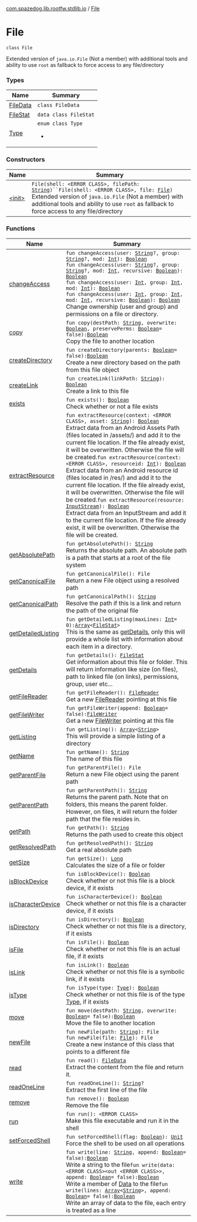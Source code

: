 [com.spazedog.lib.rootfw.stdlib.io](../index.md) / [File](.)

# File

`class File`

Extended version of `java.io.File` (Not a member) with additional tools
and ability to use `root` as fallback to force access to any file/directory

### Types

| Name | Summary |
|---|---|
| [FileData](-file-data/index.md) | `class FileData` |
| [FileStat](-file-stat/index.md) | `data class FileStat` |
| [Type](-type/index.md) | `enum class Type`<ul><li></li></ul> |

### Constructors

| Name | Summary |
|---|---|
| [&lt;init&gt;](-init-.md) | `File(shell: <ERROR CLASS>, filePath: `[`String`](https://kotlinlang.org/api/latest/jvm/stdlib/kotlin/-string/index.html)`)``File(shell: <ERROR CLASS>, file: `[`File`](http://docs.oracle.com/javase/6/docs/api/java/io/File.html)`)`<br>Extended version of `java.io.File` (Not a member) with additional tools and ability to use `root` as fallback to force access to any file/directory |

### Functions

| Name | Summary |
|---|---|
| [changeAccess](change-access.md) | `fun changeAccess(user: `[`String`](https://kotlinlang.org/api/latest/jvm/stdlib/kotlin/-string/index.html)`?, group: `[`String`](https://kotlinlang.org/api/latest/jvm/stdlib/kotlin/-string/index.html)`?, mod: `[`Int`](https://kotlinlang.org/api/latest/jvm/stdlib/kotlin/-int/index.html)`): `[`Boolean`](https://kotlinlang.org/api/latest/jvm/stdlib/kotlin/-boolean/index.html)<br>`fun changeAccess(user: `[`String`](https://kotlinlang.org/api/latest/jvm/stdlib/kotlin/-string/index.html)`?, group: `[`String`](https://kotlinlang.org/api/latest/jvm/stdlib/kotlin/-string/index.html)`?, mod: `[`Int`](https://kotlinlang.org/api/latest/jvm/stdlib/kotlin/-int/index.html)`, recursive: `[`Boolean`](https://kotlinlang.org/api/latest/jvm/stdlib/kotlin/-boolean/index.html)`): `[`Boolean`](https://kotlinlang.org/api/latest/jvm/stdlib/kotlin/-boolean/index.html)<br>`fun changeAccess(user: `[`Int`](https://kotlinlang.org/api/latest/jvm/stdlib/kotlin/-int/index.html)`, group: `[`Int`](https://kotlinlang.org/api/latest/jvm/stdlib/kotlin/-int/index.html)`, mod: `[`Int`](https://kotlinlang.org/api/latest/jvm/stdlib/kotlin/-int/index.html)`): `[`Boolean`](https://kotlinlang.org/api/latest/jvm/stdlib/kotlin/-boolean/index.html)<br>`fun changeAccess(user: `[`Int`](https://kotlinlang.org/api/latest/jvm/stdlib/kotlin/-int/index.html)`, group: `[`Int`](https://kotlinlang.org/api/latest/jvm/stdlib/kotlin/-int/index.html)`, mod: `[`Int`](https://kotlinlang.org/api/latest/jvm/stdlib/kotlin/-int/index.html)`, recursive: `[`Boolean`](https://kotlinlang.org/api/latest/jvm/stdlib/kotlin/-boolean/index.html)`): `[`Boolean`](https://kotlinlang.org/api/latest/jvm/stdlib/kotlin/-boolean/index.html)<br>Change ownership (user and group) and permissions on a file or directory. |
| [copy](copy.md) | `fun copy(destPath: `[`String`](https://kotlinlang.org/api/latest/jvm/stdlib/kotlin/-string/index.html)`, overwrite: `[`Boolean`](https://kotlinlang.org/api/latest/jvm/stdlib/kotlin/-boolean/index.html)`, preservePerms: `[`Boolean`](https://kotlinlang.org/api/latest/jvm/stdlib/kotlin/-boolean/index.html)` = false): `[`Boolean`](https://kotlinlang.org/api/latest/jvm/stdlib/kotlin/-boolean/index.html)<br>Copy the file to another location |
| [createDirectory](create-directory.md) | `fun createDirectory(parents: `[`Boolean`](https://kotlinlang.org/api/latest/jvm/stdlib/kotlin/-boolean/index.html)` = false): `[`Boolean`](https://kotlinlang.org/api/latest/jvm/stdlib/kotlin/-boolean/index.html)<br>Create a new directory based on the path from this file object |
| [createLink](create-link.md) | `fun createLink(linkPath: `[`String`](https://kotlinlang.org/api/latest/jvm/stdlib/kotlin/-string/index.html)`): `[`Boolean`](https://kotlinlang.org/api/latest/jvm/stdlib/kotlin/-boolean/index.html)<br>Create a link to this file |
| [exists](exists.md) | `fun exists(): `[`Boolean`](https://kotlinlang.org/api/latest/jvm/stdlib/kotlin/-boolean/index.html)<br>Check whether or not a file exists |
| [extractResource](extract-resource.md) | `fun extractResource(context: <ERROR CLASS>, asset: `[`String`](https://kotlinlang.org/api/latest/jvm/stdlib/kotlin/-string/index.html)`): `[`Boolean`](https://kotlinlang.org/api/latest/jvm/stdlib/kotlin/-boolean/index.html)<br>Extract data from an Android Assets Path (files located in /assets/) and add it to the current file location. If the file already exist, it will be overwritten. Otherwise the file will be created.`fun extractResource(context: <ERROR CLASS>, resourceid: `[`Int`](https://kotlinlang.org/api/latest/jvm/stdlib/kotlin/-int/index.html)`): `[`Boolean`](https://kotlinlang.org/api/latest/jvm/stdlib/kotlin/-boolean/index.html)<br>Extract data from an Android resource id (files located in /res/) and add it to the current file location. If the file already exist, it will be overwritten. Otherwise the file will be created.`fun extractResource(resource: `[`InputStream`](http://docs.oracle.com/javase/6/docs/api/java/io/InputStream.html)`): `[`Boolean`](https://kotlinlang.org/api/latest/jvm/stdlib/kotlin/-boolean/index.html)<br>Extract data from an InputStream and add it to the current file location. If the file already exist, it will be overwritten. Otherwise the file will be created. |
| [getAbsolutePath](get-absolute-path.md) | `fun getAbsolutePath(): `[`String`](https://kotlinlang.org/api/latest/jvm/stdlib/kotlin/-string/index.html)<br>Returns the absolute path. An absolute path is a path that starts at a root of the file system |
| [getCanonicalFile](get-canonical-file.md) | `fun getCanonicalFile(): File`<br>Return a new File object using a resolved path |
| [getCanonicalPath](get-canonical-path.md) | `fun getCanonicalPath(): `[`String`](https://kotlinlang.org/api/latest/jvm/stdlib/kotlin/-string/index.html)<br>Resolve the path if this is a link and return the path of the original file |
| [getDetailedListing](get-detailed-listing.md) | `fun getDetailedListing(maxLines: `[`Int`](https://kotlinlang.org/api/latest/jvm/stdlib/kotlin/-int/index.html)` = 0): `[`Array`](https://kotlinlang.org/api/latest/jvm/stdlib/kotlin/-array/index.html)`<`[`FileStat`](-file-stat/index.md)`>`<br>This is the same as [getDetails](get-details.md), only this will provide a whole list with information about each item in a directory. |
| [getDetails](get-details.md) | `fun getDetails(): `[`FileStat`](-file-stat/index.md)<br>Get information about this file or folder. This will return information like size (on files), path to linked file (on links), permissions, group, user etc... |
| [getFileReader](get-file-reader.md) | `fun getFileReader(): `[`FileReader`](../-file-reader/index.md)<br>Get a new [FileReader](../-file-reader/index.md) pointing at this file |
| [getFileWriter](get-file-writer.md) | `fun getFileWriter(append: `[`Boolean`](https://kotlinlang.org/api/latest/jvm/stdlib/kotlin/-boolean/index.html)` = false): `[`FileWriter`](../-file-writer/index.md)<br>Get a new [FileWriter](../-file-writer/index.md) pointing at this file |
| [getListing](get-listing.md) | `fun getListing(): `[`Array`](https://kotlinlang.org/api/latest/jvm/stdlib/kotlin/-array/index.html)`<`[`String`](https://kotlinlang.org/api/latest/jvm/stdlib/kotlin/-string/index.html)`>`<br>This will provide a simple listing of a directory |
| [getName](get-name.md) | `fun getName(): `[`String`](https://kotlinlang.org/api/latest/jvm/stdlib/kotlin/-string/index.html)<br>The name of this file |
| [getParentFile](get-parent-file.md) | `fun getParentFile(): File`<br>Return a new File object using the parent path |
| [getParentPath](get-parent-path.md) | `fun getParentPath(): `[`String`](https://kotlinlang.org/api/latest/jvm/stdlib/kotlin/-string/index.html)<br>Returns the parent path. Note that on folders, this means the parent folder. However, on files, it will return the folder path that the file resides in. |
| [getPath](get-path.md) | `fun getPath(): `[`String`](https://kotlinlang.org/api/latest/jvm/stdlib/kotlin/-string/index.html)<br>Returns the path used to create this object |
| [getResolvedPath](get-resolved-path.md) | `fun getResolvedPath(): `[`String`](https://kotlinlang.org/api/latest/jvm/stdlib/kotlin/-string/index.html)<br>Get a real absolute path |
| [getSize](get-size.md) | `fun getSize(): `[`Long`](https://kotlinlang.org/api/latest/jvm/stdlib/kotlin/-long/index.html)<br>Calculates the size of a file or folder |
| [isBlockDevice](is-block-device.md) | `fun isBlockDevice(): `[`Boolean`](https://kotlinlang.org/api/latest/jvm/stdlib/kotlin/-boolean/index.html)<br>Check whether or not this file is a block device, if it exists |
| [isCharacterDevice](is-character-device.md) | `fun isCharacterDevice(): `[`Boolean`](https://kotlinlang.org/api/latest/jvm/stdlib/kotlin/-boolean/index.html)<br>Check whether or not this file is a character device, if it exists |
| [isDirectory](is-directory.md) | `fun isDirectory(): `[`Boolean`](https://kotlinlang.org/api/latest/jvm/stdlib/kotlin/-boolean/index.html)<br>Check whether or not this file is a directory, if it exists |
| [isFile](is-file.md) | `fun isFile(): `[`Boolean`](https://kotlinlang.org/api/latest/jvm/stdlib/kotlin/-boolean/index.html)<br>Check whether or not this file is an actual file, if it exists |
| [isLink](is-link.md) | `fun isLink(): `[`Boolean`](https://kotlinlang.org/api/latest/jvm/stdlib/kotlin/-boolean/index.html)<br>Check whether or not this file is a symbolic link, if it exists |
| [isType](is-type.md) | `fun isType(type: `[`Type`](-type/index.md)`): `[`Boolean`](https://kotlinlang.org/api/latest/jvm/stdlib/kotlin/-boolean/index.html)<br>Check whether or not this file is of the type [Type](-type/index.md), if it exists |
| [move](move.md) | `fun move(destPath: `[`String`](https://kotlinlang.org/api/latest/jvm/stdlib/kotlin/-string/index.html)`, overwrite: `[`Boolean`](https://kotlinlang.org/api/latest/jvm/stdlib/kotlin/-boolean/index.html)` = false): `[`Boolean`](https://kotlinlang.org/api/latest/jvm/stdlib/kotlin/-boolean/index.html)<br>Move the file to another location |
| [newFile](new-file.md) | `fun newFile(path: `[`String`](https://kotlinlang.org/api/latest/jvm/stdlib/kotlin/-string/index.html)`): File`<br>`fun newFile(file: `[`File`](http://docs.oracle.com/javase/6/docs/api/java/io/File.html)`): File`<br>Create a new instance of this class that points to a different file |
| [read](read.md) | `fun read(): `[`FileData`](-file-data/index.md)<br>Extract the content from the file and return it. |
| [readOneLine](read-one-line.md) | `fun readOneLine(): `[`String`](https://kotlinlang.org/api/latest/jvm/stdlib/kotlin/-string/index.html)`?`<br>Extract the first line of the file |
| [remove](remove.md) | `fun remove(): `[`Boolean`](https://kotlinlang.org/api/latest/jvm/stdlib/kotlin/-boolean/index.html)<br>Remove the file |
| [run](run.md) | `fun run(): <ERROR CLASS>`<br>Make this file executable and run it in the shell |
| [setForcedShell](set-forced-shell.md) | `fun setForcedShell(flag: `[`Boolean`](https://kotlinlang.org/api/latest/jvm/stdlib/kotlin/-boolean/index.html)`): `[`Unit`](https://kotlinlang.org/api/latest/jvm/stdlib/kotlin/-unit/index.html)<br>Force the shell to be used on all operations |
| [write](write.md) | `fun write(line: `[`String`](https://kotlinlang.org/api/latest/jvm/stdlib/kotlin/-string/index.html)`, append: `[`Boolean`](https://kotlinlang.org/api/latest/jvm/stdlib/kotlin/-boolean/index.html)` = false): `[`Boolean`](https://kotlinlang.org/api/latest/jvm/stdlib/kotlin/-boolean/index.html)<br>Write a string to the file`fun write(data: <ERROR CLASS><out <ERROR CLASS>>, append: `[`Boolean`](https://kotlinlang.org/api/latest/jvm/stdlib/kotlin/-boolean/index.html)` = false): `[`Boolean`](https://kotlinlang.org/api/latest/jvm/stdlib/kotlin/-boolean/index.html)<br>Write a member of [Data](#) to the file`fun write(lines: `[`Array`](https://kotlinlang.org/api/latest/jvm/stdlib/kotlin/-array/index.html)`<`[`String`](https://kotlinlang.org/api/latest/jvm/stdlib/kotlin/-string/index.html)`>, append: `[`Boolean`](https://kotlinlang.org/api/latest/jvm/stdlib/kotlin/-boolean/index.html)` = false): `[`Boolean`](https://kotlinlang.org/api/latest/jvm/stdlib/kotlin/-boolean/index.html)<br>Write an array of data to the file, each entry is treated as a line |
